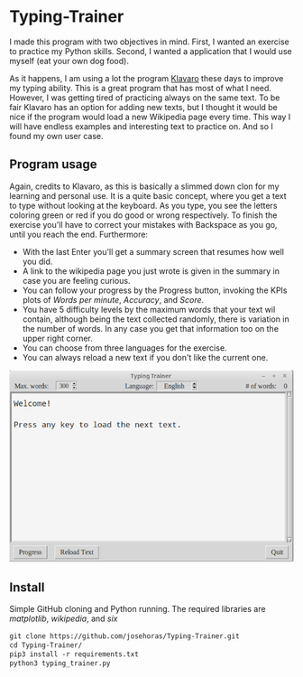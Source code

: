 # Typing-Trainer

I made this program with two objectives in mind. First, I wanted an exercise to practice my Python skills. Second, I wanted a application that I would use myself (eat your own dog food).

As it happens, I am using a lot the program [Klavaro](https://sourceforge.net/projects/klavaro/) these days to improve my typing ability. This is a great program that has most of what I need. However, I was getting tired of practicing always on the same text. To be fair Klavaro has an option for adding new texts, but I thought it would be nice if the program would load a new Wikipedia page every time. This way I will have endless examples and interesting text to practice on. And so I found my own user case.

## Program usage

Again, credits to Klavaro, as this is basically a slimmed down clon for my learning and personal use. It is a quite basic concept, where you get a text to type without looking at the keyboard. As you type, you see the letters coloring green or red if you do good or wrong respectively. To finish the exercise you'll have to correct your mistakes with Backspace as you go, until you reach the end. Furthermore:
- With the last Enter you'll get a summary screen that resumes how well you did.
- A link to the wikipedia page you just wrote is given in the summary in case you are feeling curious.
- You can follow your progress by the Progress button, invoking the KPIs plots of _Words per minute_, _Accuracy_, and _Score_.
- You have 5 difficulty levels by the maximum words that your text wil contain, although being the text collected randomly, there is variation in the number of words. In any case you get that information too on the upper right corner.
- You can choose from three languages for the exercise.
- You can always reload a new text if you don't like the current one.

![caption](https://github.com/josehoras/Typing-Trainer/blob/master/typing_trainer.png)

## Install

Simple GitHub cloning and Python running. The required libraries are _matplotlib_, _wikipedia_, and _six_ 
```
git clone https://github.com/josehoras/Typing-Trainer.git
cd Typing-Trainer/
pip3 install -r requirements.txt
python3 typing_trainer.py
```
